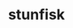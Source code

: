 ---
id: 618
title: stunfisk
types: [ground,electric]
image: https://raw.githubusercontent.com/PokeAPI/sprites/master/sprites/pokemon/618.png
---